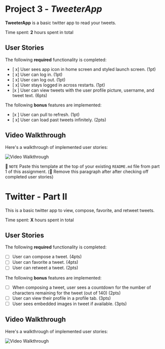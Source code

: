 # Project 3 - *TweeterApp*

**TweeterApp** is a basic twitter app to read your tweets.

Time spent: **2** hours spent in total

## User Stories

The following **required** functionality is completed:

- [ x] User sees app icon in home screen and styled launch screen. (1pt)
- [ x] User can log in. (1pt)
- [ x] User can log out. (1pt)
- [ x] User stays logged in across restarts. (1pt)
- [x ] User can view tweets with the user profile picture, username, and tweet text. (6pts)

The following **bonus** features are implemented:

- [x ] User can pull to refresh. (1pt)
- [ x] User can load past tweets infinitely. (2pts)

## Video Walkthrough

Here's a walkthrough of implemented user stories:

<img src='https://i.imgur.com/hINAAez.gif' title='Video Walkthrough' width='' alt='Video Walkthrough' />




📝 `NOTE` Paste this template at the top of your existing `README.md` file from part 1 of this assignment. (🚫 Remove this paragraph after after checking off completed user stories)

# Twitter - Part II

This is a basic twitter app to view, compose, favorite, and retweet tweets.

Time spent: **X** hours spent in total

## User Stories

The following **required** functionality is completed:

- [ ] User can compose a tweet. (4pts)
- [ ] User can favorite a tweet. (4pts)
- [ ] User can retweet a tweet. (2pts)

The following **bonus** features are implemented:

- [ ] When composing a tweet, user sees a countdown for the number of characters remaining for the tweet (out of 140) (2pts)
- [ ] User can view their profile in a profile tab. (3pts)
- [ ] User sees embedded images in tweet if available. (3pts)

## Video Walkthrough

Here's a walkthrough of implemented user stories:

<img src='http://i.imgur.com/link/to/your/gif/file.gif' title='Video Walkthrough' width='' alt='Video Walkthrough' />
